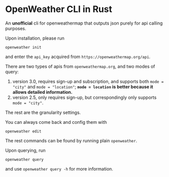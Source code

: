 # OpenWeather CLI in Rust

An **unofficial** cli for openweathermap that outputs json purely for api calling purposes.

Upon installation, please run

```
openweather init
```

and enter the `api_key` acquired from `https://openweathermap.org/api`.

There are two types of apis from `openweathermap.org`, and two modes of query:
1. version 3.0, requires sign-up and subscription, and supports both `mode = "city"` and `mode = "location"`; **`mode = location` is better because it allows detailed information.**
2. version 2.5, only requires sign-up, but correspondingly only supports `mode = "city"`.

The rest are the granularity settings.

You can always come back and config them with

```
openweather edit
```

The rest commands can be found by running plain `openweather`.

Upon querying, run

```
openweather query
```

and use `openweather query -h` for more information.